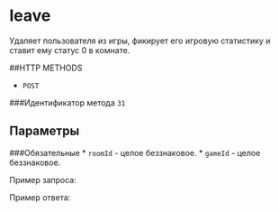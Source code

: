 # leave

Удаляет пользователя из игры, фикирует его игровую статистику и ставит ему статус 0 в комнате.

##HTTP METHODS
* `POST`

###Идентификатор метода
`31`

## Параметры

###Обязательные
    * `roomId` - целое беззнаковое. 
    * `gameId` - целое беззнаковое. 

Пример запроса:


Пример ответа:
